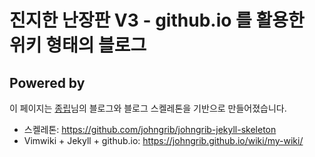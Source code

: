 # 진지한 난장판 V3 - github.io 를 활용한 위키 형태의 블로그

## Powered by

이 페이지는 [종립](https://github.com/johngrib)님의 블로그와 블로그 스켈레톤을 기반으로 만들어졌습니다.

- 스켈레톤: https://github.com/johngrib/johngrib-jekyll-skeleton
- Vimwiki + Jekyll + github.io: https://johngrib.github.io/wiki/my-wiki/

